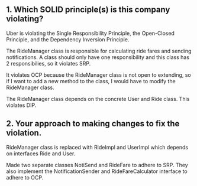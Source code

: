 ## 1.  Which SOLID principle(s) is this company violating?

Uber is violating the Single Responsibility Principle, the Open-Closed Principle, and the Dependency Inversion Principle.

The RideManager class is responsible for calculating ride fares and sending notifications. A class should only have one responsibility and this class has 2 responsibilies, so it violates SRP.

It violates OCP because the RideManager class is not open to extending, so if I want to add a new method to the class, I would have to modify the RideManager class.

The RideManager class depends on the concrete User and Ride class. This violates DIP.


## 2.  Your approach to making changes to fix the violation.

RideManager class is replaced with RideImpl and UserImpl which depends on interfaces Ride and User.

Made two separate classes NotiSend and RideFare to adhere to SRP. They also implement the NotificationSender and RideFareCalculator interface to adhere to OCP.

